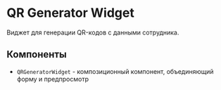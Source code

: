 # QR Generator Widget

Виджет для генерации QR-кодов с данными сотрудника.

## Компоненты

- `QRGeneratorWidget` - композиционный компонент, объединяющий форму и предпросмотр 